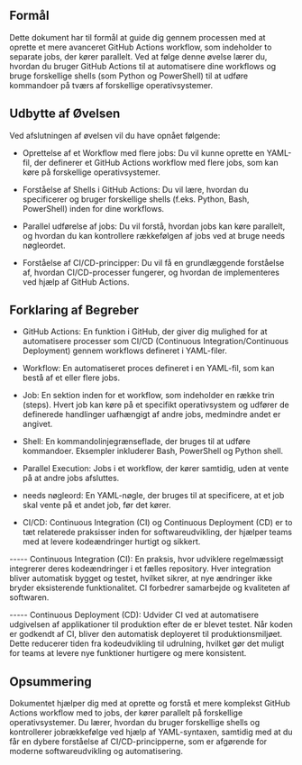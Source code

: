 Formål
--------
Dette dokument har til formål at guide dig gennem processen med at oprette et mere avanceret GitHub Actions workflow, 
som indeholder to separate jobs, der kører parallelt. Ved at følge denne øvelse lærer du, 
hvordan du bruger GitHub Actions til at automatisere dine workflows og bruge forskellige shells (som Python og PowerShell) til at udføre kommandoer på tværs af forskellige operativsystemer.

Udbytte af Øvelsen
--------------------
Ved afslutningen af øvelsen vil du have opnået følgende:

* Oprettelse af et Workflow med flere jobs:
Du vil kunne oprette en YAML-fil, der definerer et GitHub Actions workflow med flere jobs, som kan køre på forskellige operativsystemer.

* Forståelse af Shells i GitHub Actions:
Du vil lære, hvordan du specificerer og bruger forskellige shells (f.eks. Python, Bash, PowerShell) inden for dine workflows.

* Parallel udførelse af jobs:
Du vil forstå, hvordan jobs kan køre parallelt, og hvordan du kan kontrollere rækkefølgen af jobs ved at bruge needs nøgleordet.

* Forståelse af CI/CD-principper:
Du vil få en grundlæggende forståelse af, hvordan CI/CD-processer fungerer, og hvordan de implementeres ved hjælp af GitHub Actions.

Forklaring af Begreber
----------------------
* GitHub Actions:
En funktion i GitHub, der giver dig mulighed for at automatisere processer som CI/CD (Continuous Integration/Continuous Deployment) gennem workflows defineret i YAML-filer.

* Workflow:
En automatiseret proces defineret i en YAML-fil, som kan bestå af et eller flere jobs.

* Job:
En sektion inden for et workflow, som indeholder en række trin (steps).
Hvert job kan køre på et specifikt operativsystem og udfører de definerede handlinger uafhængigt af andre jobs, medmindre andet er angivet.

* Shell:
En kommandolinjegrænseflade, der bruges til at udføre kommandoer. Eksempler inkluderer Bash, PowerShell og Python shell.

* Parallel Execution:
Jobs i et workflow, der kører samtidig, uden at vente på at andre jobs afsluttes.

* needs nøgleord:
En YAML-nøgle, der bruges til at specificere, at et job skal vente på et andet job, før det kører.

* CI/CD:
Continuous Integration (CI) og Continuous Deployment (CD) er to tæt relaterede praksisser inden for softwareudvikling,
der hjælper teams med at levere kodeændringer hurtigt og sikkert.

----- Continuous Integration (CI): En praksis, hvor udviklere regelmæssigt integrerer deres kodeændringer i et fælles repository. Hver integration bliver automatisk bygget og testet, hvilket sikrer, at nye ændringer ikke bryder eksisterende funktionalitet. CI forbedrer samarbejde og kvaliteten af softwaren.

----- Continuous Deployment (CD): Udvider CI ved at automatisere udgivelsen af applikationer til produktion efter de er blevet testet. Når koden er godkendt af CI, bliver den automatisk deployeret til produktionsmiljøet. Dette reducerer tiden fra kodeudvikling til udrulning, hvilket gør det muligt for teams at levere nye funktioner hurtigere og mere konsistent.

Opsummering
-----------
Dokumentet hjælper dig med at oprette og forstå et mere komplekst GitHub Actions workflow med to jobs, der kører parallelt på forskellige operativsystemer. 
Du lærer, hvordan du bruger forskellige shells og kontrollerer jobrækkefølge ved hjælp af YAML-syntaxen, samtidig med at du får en dybere forståelse af CI/CD-principperne, 
som er afgørende for moderne softwareudvikling og automatisering.
